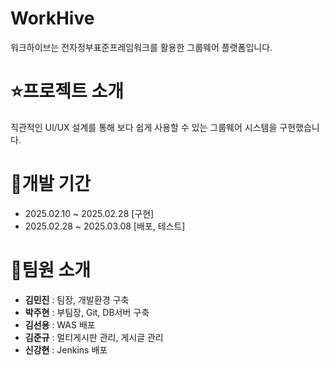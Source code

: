 <h1>WorkHive</h1>
워크하이브는 전자정부표준프레임워크를 활용한 그룹웨어 플랫폼입니다.


<h1>⭐프로젝트 소개</h1>
직관적인 UI/UX 설계를 통해 보다 쉽게 사용할 수 있는 그룹웨어 시스템을 구현했습니다.


<h1>📅개발 기간</h1>

+ 2025.02.10 ~ 2025.02.28 [구현]
+ 2025.02.28 ~ 2025.03.08 [배포, 테스트]


<h1>👥팀원 소개</h1>

+ **김민진** : 팀장, 개발환경 구축
+ **박주현** : 부팀장, Git, DB서버 구축
+ **김선용** : WAS 배포
+ **김준규** : 멀티게시판 관리, 게시글 관리
+ **신강현** : Jenkins 배포
